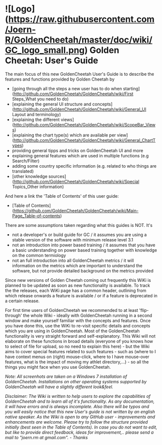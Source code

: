 # ![Logo] (https://raw.githubusercontent.com/Joern-R/GoldenCheetah/master/doc/wiki/GC_logo_small.png) Golden Cheetah: User's Guide 


The main focus of this new GoldenCheetah User's Guide is to describe the features and functions provided by Golden Cheetah by 
* [going through all the steps a new user has to do when starting](http://github.com/GoldenCheetah/GoldenCheetah/wiki/First Steps_What you need to do)
* [explaining the general UI structure and concepts]
(http://github.com/GoldenCheetah/GoldenCheetah/wiki/General_UI Layout and terminology)
* [explaining the different views]
(http://github.com/GoldenCheetah/GoldenCheetah/wiki/ScopeBar_Views)
* [explaining the chart type(s) which are available per view]
(http://github.com/GoldenCheetah/GoldenCheetah/wiki/General_ChartTypes)
* providing general tipps and tricks on GoldenCheetah UI and more
* explaining general features which are used in multiple functions (e.g Search/Filter)
* adding some country specific information (e.g. related to who things are translated)
* [other knowledge sources](http://github.com/GoldenCheetah/GoldenCheetah/wiki/Special Topics_Other information)

And here a link the 'Table of Contents' of this user guide:

* [Table of Contents] (https://github.com/GoldenCheetah/GoldenCheetah/wiki/Main-Page_Table-of-contents)

There are some assumptions taken regarding what this guides is NOT. It's
* not a developer's or build guide for GC / it assumes you are using a stable version of the software with minimum release level 3.1
* not an introduction into power based training / it assumes that you have a basic understanding on power based training together with knowledge on the common termiology
* not an full introduction into all GoldenCheetah metrics / it will information on the metrics which are important to understand the software, but not provide detailed background on the metrics provided

Since new versions of Golden Cheetah coming out frequently this WiKi is planned to be updated as soon as new functionality is available. To track the the releases, each WiKi page has a common header, outlining from which release onwards a feature is available / or if a feature is deprecated in a certain release.

For first time users of GoldenCheetah we recommended to at least 'flip-through' the whole Wiki - ideally with GoldenCheetah running in a second window and make yourself familiar with the concepts and features. Once you have done this, use the WiKi to re-visit specific details and concepts which you are using in GoldenCheetah. Most of the GoldenCheetah functionality is very straight forward and self-explanatory. This Wiki will not elaborate on these functions in broad details (everyone of you knows how to select of file for upload, so no need to explain this here) - but the Wiki aims to cover special features related to such features - such as (where to I have context menus on (right) mouse-click, where to I have mouse-over features, what is the impact of moving my athlet directory,...) - so all the things you might face when you use GoldenCheetah.

_Note: All screenhots are taken on a Windows 7 installation of GoldenCheetah. Installations on other operating systems supported by GoldenCheetah will have a slightly different look&feel._

_Disclaimer: The Wiki is written to help users to explore the capabilities of GoldenCheetah and to learn all of it's functionality. As any documentation, it will have errors and is always incomplete. Also there will be typos and you will easily notice that this new User's guide is not written by an english native speaker. As the Wiki is open to any GitHub user - improvements and enhancements are welcome. Please try to follow the structure provided initially (best seen in the Table of Contents). In case you do not want to edit, but like to provide direct feedback, ideas for improvement,.. please send a mail to "joern.rm at gmail.com". - Thanks_ 



